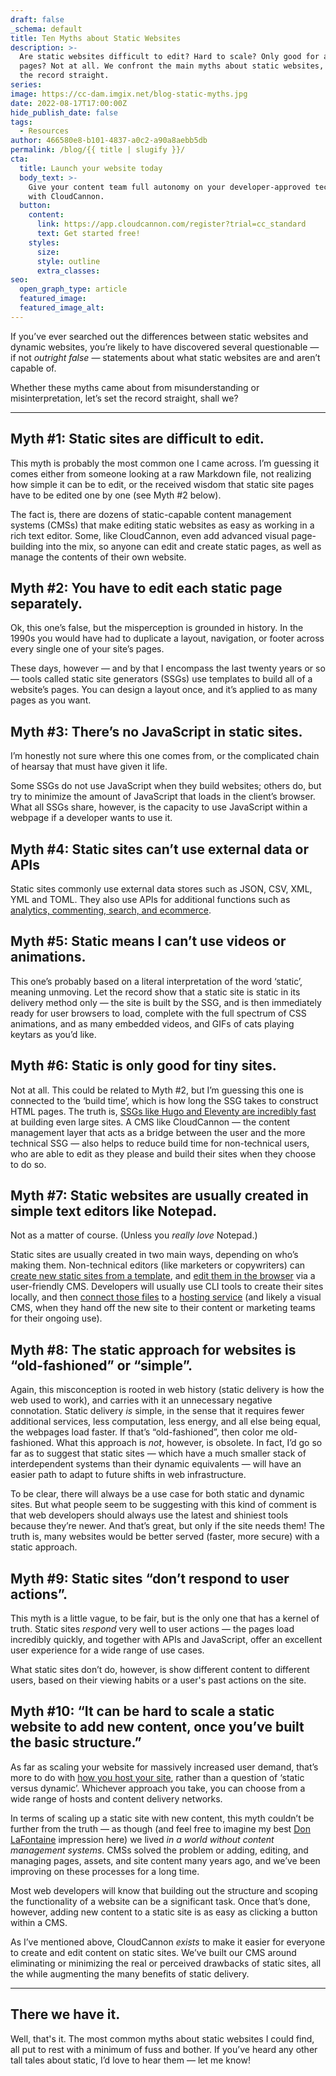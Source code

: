 ```yaml
---
draft: false
_schema: default
title: Ten Myths about Static Websites
description: >-
  Are static websites difficult to edit? Hard to scale? Only good for a few
  pages? Not at all. We confront the main myths about static websites, and set
  the record straight.
series:
image: https://cc-dam.imgix.net/blog-static-myths.jpg
date: 2022-08-17T17:00:00Z
hide_publish_date: false
tags:
  - Resources
author: 466580e8-b101-4837-a0c2-a90a8aebb5db
permalink: /blog/{{ title | slugify }}/
cta:
  title: Launch your website today
  body_text: >-
    Give your content team full autonomy on your developer-approved tech stack
    with CloudCannon.
  button:
    content:
      link: https://app.cloudcannon.com/register?trial=cc_standard
      text: Get started free!
    styles:
      size:
      style: outline
      extra_classes:
seo:
  open_graph_type: article
  featured_image:
  featured_image_alt:
---
```

If you’ve ever searched out the differences between static websites and dynamic websites, you’re likely to have discovered several questionable — if not *outright false* — statements about what static websites are and aren’t capable of.

Whether these myths came about from misunderstanding or misinterpretation, let’s set the record straight, shall we?

---

## Myth \#1: Static sites are difficult to edit.

This myth is probably the most common one I came across. I’m guessing it comes either from someone looking at a raw Markdown file, not realizing how simple it can be to edit, or the received wisdom that static site pages have to be edited one by one (see Myth \#2 below).

The fact is, there are dozens of static-capable content management systems (CMSs) that make editing static websites as easy as working in a rich text editor. Some, like CloudCannon, even add advanced visual page-building into the mix, so anyone can edit and create static pages, as well as manage the contents of their own website.

## ​​​​​Myth \#2: You have to edit each static page separately.

Ok, this one’s false, but the misperception is grounded in history. In the 1990s you would have had to duplicate a layout, navigation, or footer across every single one of your site’s pages.

These days, however — and by that I encompass the last twenty years or so — tools called static site generators (SSGs) use templates to build all of a website’s pages. You can design a layout once, and it’s applied to as many pages as you want.

## Myth \#3: There’s no JavaScript in static sites.

I’m honestly not sure where this one comes from, or the complicated chain of hearsay that must have given it life.

Some SSGs do not use JavaScript when they build websites; others do, but try to minimize the amount of JavaScript that loads in the client’s browser. What all SSGs share, however, is the capacity to use JavaScript within a webpage if a developer wants to use it.

##

## Myth \#4: Static sites can’t use external data or APIs

Static sites commonly use external data stores such as JSON, CSV, XML, YML and TOML. They also use APIs for additional functions such as [analytics, commenting, search, and ecommerce](https://cloudcannon.com/community/jamstack-ecosystem/).

## Myth \#5: Static means I can’t use videos or animations.

This one’s probably based on a literal interpretation of the word ‘static’, meaning unmoving. Let the record show that a static site is static in its delivery method only — the site is built by the SSG, and is then immediately ready for user browsers to load, complete with the full spectrum of CSS animations, and as many embedded videos, and GIFs of cats playing keytars as you’d like.

##

## Myth \#6: Static is only good for tiny sites.

Not at all. This could be related to Myth \#2, but I’m guessing this one is connected to the ‘build time’, which is how long the SSG takes to construct HTML pages. The truth is, [SSGs like Hugo and Eleventy are incredibly fast](https://www.zachleat.com/web/build-benchmark/) at building even large sites. A CMS like CloudCannon — the content management layer that acts as a bridge between the user and the more technical SSG — also helps to reduce build time for non-technical users, who are able to edit as they please and build their sites when they choose to do so.

##

## Myth \#7: Static websites are usually created in simple text editors like Notepad.

Not as a matter of course. (Unless you *really love* Notepad.)

Static sites are usually created in two main ways, depending on who’s making them. Non-technical editors (like marketers or copywriters) can [create new static sites from a template](https://cloudcannon.com/community/themes/), and [edit them in the browser](https://cloudcannon.com/features/visual-editing/) via a user-friendly CMS. Developers will usually use CLI tools to create their sites locally, and then [connect those files](https://cloudcannon.com/documentation/articles/connecting-your-first-site/) to a [hosting service](https://cloudcannon.com/documentation/articles/hosting-your-live-site/) (and likely a visual CMS, when they hand off the new site to their content or marketing teams for their ongoing use).

##

## Myth \#8: The static approach for websites is “old-fashioned” or “simple”.

Again, this misconception is rooted in web history (static delivery is how the web used to work), and carries with it an unnecessary negative connotation. Static delivery *is* simple, in the sense that it requires fewer additional services, less computation, less energy, and all else being equal, the webpages load faster. If that’s “old-fashioned”, then color me old-fashioned. What this approach is *not*, however, is obsolete. In fact, I’d go so far as to suggest that static sites — which have a much smaller stack of interdependent systems than their dynamic equivalents — will have an easier path to adapt to future shifts in web infrastructure.

To be clear, there will always be a use case for both static and dynamic sites. But what people seem to be suggesting with this kind of comment is that web developers should always use the latest and shiniest tools because they’re newer. And that’s great, but only if the site needs them! The truth is, many websites would be better served (faster, more secure) with a static approach.

## Myth \#9: Static sites “don’t respond to user actions”.

This myth is a little vague, to be fair, but is the only one that has a kernel of truth. Static sites *respond* very well to user actions — the pages load incredibly quickly, and together with APIs and JavaScript, offer an excellent user experience for a wide range of use cases.

What static sites don’t do, however, is show different content to different users, based on their viewing habits or a user's past actions on the site.

##

## Myth \#10: “It can be hard to scale a static website to add new content, once you’ve built the basic structure.”

As far as scaling your website for massively increased user demand, that’s more to do with [how you host your site](https://cloudcannon.com/community/jamstack-hosting-comparison/), rather than a question of ‘static versus dynamic’. Whichever approach you take, you can choose from a wide range of hosts and content delivery networks.

In terms of scaling up a static site with new content, this myth couldn’t be further from the truth — as though (and feel free to imagine my best [Don LaFontaine](https://en.wikipedia.org/wiki/Don_LaFontaine) impression here) we lived *in a world without content management systems*. CMSs solved the problem or adding, editing, and managing pages, assets, and site content many years ago, and we’ve been improving on these processes for a long time.

Most web developers will know that building out the structure and scoping the functionality of a website can be a significant task. Once that’s done, however, adding new content to a static site is as easy as clicking a button within a CMS.

As I’ve mentioned above, CloudCannon *exists* to make it easier for everyone to create and edit content on static sites. We’ve built our CMS around eliminating or minimizing the real or perceived drawbacks of static sites, all the while augmenting the many benefits of static delivery.

---

## There we have it.

Well, that's it. The most common myths about static websites I could find, all put to rest with a minimum of fuss and bother. If you’ve heard any other tall tales about static, I’d love to hear them — let me know!